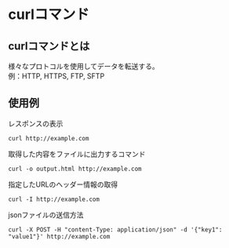 # curlコマンド
## curlコマンドとは
様々なプロトコルを使用してデータを転送する。  
例：HTTP, HTTPS, FTP, SFTP

## 使用例
レスポンスの表示
```terminal
curl http://example.com
```

取得した内容をファイルに出力するコマンド
```terminal
curl -o output.html http://example.com
```

指定したURLのヘッダー情報の取得
```terminal
curl -I http://example.com
```

jsonファイルの送信方法
```terminal
curl -X POST -H "content-Type: application/json" -d '{"key1": "value1"}' http://example.com
```